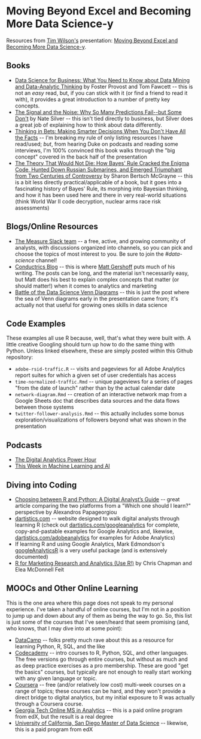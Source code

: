 # Moving Beyond Excel and Becoming More Data Science-y
Resources from [Tim Wilson's](https://www.linkedin.com/in/tgwilson/) presentation: [Moving Beyond Excel and Becoming More Data Science-y](https://docs.google.com/presentation/d/1nDa89s7ElfOz65E1hBwkndz0zDnlZsYgScGzapgZw5E/edit?usp=sharing).

## Books

* [Data Science for Business: What You Need to Know about Data Mining and Data-Analytic Thinking](https://www.amazon.com/Data-Science-Business-Data-Analytic-Thinking/dp/1449361323) by Foster Provost and Tom Fawcett -- this is not an _easy_ read, but, if you can stick with it (or find a friend to read it with), it provides a great introduction to a number of pretty key concepts.
* [The Signal and the Noise: Why So Many Predictions Fail--but Some Don't](https://www.amazon.com/Signal-Noise-Many-Predictions-Fail-but/dp/0143125087) by Nate Silver -- this isn't tied directly to business, but Silver does a great job of explaining how to think about data differently.
* [Thinking in Bets: Making Smarter Decisions When You Don't Have All the Facts](https://www.amazon.com/Thinking-Bets-Making-Smarter-Decisions/dp/0735216355/) -- I'm breaking my rule of only listing resources I have read/used; _but_, from hearing Duke on podcasts and reading some interviews, I'm 100% convinced this book walks through the "big concept" covered in the back half of the presentation
* [The Theory That Would Not Die: How Bayes' Rule Cracked the Enigma Code, Hunted Down Russian Submarines, and Emerged Triumphant from Two Centuries of Controversy](https://www.amazon.com/Theory-That-Would-Not-Die/dp/0300188226) by Sharon Bertsch McGrayne -- this is a bit less directly practical/applicable of a book, but it goes into a fascinating history of Bayes' Rule, its morphing into Bayesian thinking, and how it has been used here and there in very real-world situations (think World War II code decryption, nuclear arms race risk assessments)

## Blogs/Online Resources

* [The Measure Slack team](https://www.measure.chat/) -- a free, active, and growing community of analysts, with discussions organized into channels, so you can pick and choose the topics of most interest to you. Be sure to join the *#data-science* channel!
* [Conductrics Blog](https://conductrics.com/blog/) -- this is where [Matt Gershoff](https://twitter.com/mgershoff) puts much of his writing. The posts can be long, and the material isn't necessarily easy, but Matt does his best to explain complex concepts that matter (or should matter!) when it comes to analytics and marketing
* [Battle of the Data Science Venn Diagrams](https://www.kdnuggets.com/2016/10/battle-data-science-venn-diagrams.html) -- this is just the post where the sea of Venn diagrams early in the presentation came from; it's actually not that useful for growing ones skills in data science

## Code Examples

These examples all use R because, well, that's what they were built with. A little creative Googling should turn up how to do the same thing with Python. Unless linked elsewhere, these are simply posted within this Github repository:

* `adobe-rsid-traffic.R` -- visits and pageviews for all Adobe Analytics report suites for which a given set of user credentials has access
* `time-normalized-traffic.Rmd` -- unique pageviews for a series of pages "from the date of launch" rather than by the actual calendar date
* `network-diagram.Rmd` -- creation of an interactive network map from a Google Sheets doc that describes data sources and the data flows between those systems
* `twitter-follower-analysis.Rmd` -- this actually includes some bonus exploration/visualizations of followers beyond what was shown in the presentation

## Podcasts

* [The Digital Analytics Power Hour](https://analyticshour.io)
* [This Week in Machine Learning and AI](https://twimlai.com/)

## Diving into Coding

* [Choosing between R and Python: A Digital Analyst’s Guide](https://medium.com/innovation-machine/choosing-between-r-and-python-a-digital-analysts-guide-b7103f80aa4e) -- great article comparing the two platforms from a "Which one should I learn?" perspective by Alexandros Papageorgiou
* [dartistics.com](http://dartistics.com) -- website designed to walk digital analysts through learning R (check out [dartistics.com/googleanalytics](http://dartistics.com/googleanalytics) for complete, copy-and-pastable examples for Google Analytics and, likewise, [dartistics.com/adobeanalytics](http://dartistics.com/adobeanalytics) for examples for Adobe Analytics)
* If learning R and using Google Analytics, Mark Edmondson's [googleAnalyticsR](http://code.markedmondson.me/googleAnalyticsR/) is a very useful package (and is extensively documented)
* [R for Marketing Research and Analytics (Use R!)](https://www.amazon.com/Marketing-Research-Analytics-Use/dp/3319144359/) by Chris Chapman and Elea McDonnell Feit

## MOOCs and Other Online Learning

This is the one area where this page does not speak to my personal experience. I've taken a handful of online courses, but I'm not in a position to jump up and down about any of them as being the way to go. So, this list is just some of the courses that I've seen/heard that seem promising (and, who knows, that I may dive into at some point):

* [DataCamp](https://www.datacamp.com/) -- folks pretty much rave about this as a resource for learning Python, R, SQL, and the like
* [Codecademy](https://www.codecademy.com/) -- intro courses to R, Python, SQL, and other languages. The free versions go through entire courses, but without as much and as deep practice exercises as a pro membership. These are good "get the basics" courses, but typically are not enough to really start working with any given language or topic.
* [Coursera](https://www.coursera.org/) -- free (and/or relatively low cost) multi-week courses on a range of topics; these courses can be hard, and they won't provide a direct bridge to digital analytics, but my initial exposure to R was actually through a Coursera course.
* [Georgia Tech Online MS in Analytics](https://www.edx.org/masters/online-master-science-analytics-georgia-tech) -- this is a paid online program from edX, but the result is a real degree
* [University of California, San Diego Master of Data Science](https://www.edx.org/masters/online-master-data-science-uc-san-diego) -- likewise, this is a paid program from edX



